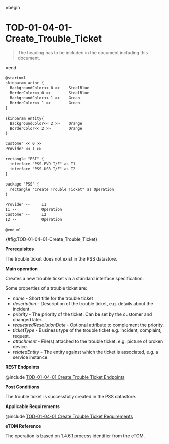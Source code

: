 =begin

# TOD-01-04-01-Create_Trouble_Ticket

> The heading has to be included in the document including this document.

=end

```plantuml
@startuml
skinparam actor {
  BackgroundColor<< 0 >> 	SteelBlue
  BorderColor<< 0 >> 		SteelBlue
  BackgroundColor<< 1 >> 	Green
  BorderColor<< 1 >> 		Green
}

skinparam entity{
  BackgroundColor<< 2 >> 	Orange
  BorderColor<< 2 >> 		Orange
}

Customer << 0 >>
Provider << 1 >> 

rectangle "PSI" {
  interface "PSS-PVD I/F" as I1
  interface "PSS-USR I/F" as I2
}

package "PSS" {
  rectangle "Create Trouble Ticket" as Operation
}

Provider --	    I1
I1 --           Operation
Customer --     I2
I2 --           Operation

@enduml

```

![TOD-01-04-01: Create Trouble Ticket](../../common/pixel.png){#fig:TOD-01-04-01-Create_Trouble_Ticket}

**Prerequisites**

The trouble ticket does not exist in the PSS datastore.

**Main operation**

Creates a new trouble ticket via a standard interface specification.

Some properties of a trouble ticket are:

* *name* - Short title for the trouble ticket
* *description* - Description of the trouble ticket, e.g. details about the incident.
* *priority* - The priority of the ticket. Can be set by the customer and changed later.
* *requestedResolutionDate* - Optional attribute to complement the priority.
* *ticketType* - Business type of the trouble ticket e.g. incident, complaint, request.
* *attachment* - File(s) attached to the trouble ticket. e.g. picture of broken device.
* *relatedEntity* - The entity against which the ticket is associated, e.g. a service instance.

**REST Endpoints**

@include [TOD-01-04-01 Create Trouble Ticket Endpoints](endpoints/TOD-01-04-01-Create_Trouble_Ticket-endpoints.md)

**Post Conditions**

The trouble ticket is successfully created in the PSS datastore.

**Applicable Requirements**

@include [TOD-01-04-01 Create Trouble Ticket Requirements](requirements/TOD-01-04-01-Create_Trouble_Ticket-requirements.md)

**eTOM Reference**

The operation is based on 1.4.6.1 process identifier from the eTOM.
